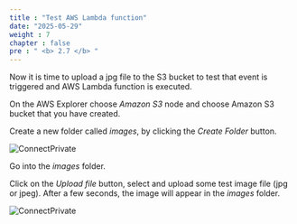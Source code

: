 ```yaml
---
title : "Test AWS Lambda function"
date: "2025-05-29"
weight : 7
chapter : false
pre : " <b> 2.7 </b> "
---
```



Now it is time to upload a jpg file to the S3 bucket to test that event is triggered and AWS Lambda function is executed.

On the AWS Explorer choose *Amazon S3* node and choose Amazon S3 bucket that you have created.

Create a new folder called *images*, by clicking the *Create Folder* button. 

![ConnectPrivate](../../images/2-Severless-compute/2.21.png)

Go into the *images* folder.

Click on the *Upload file* button, select and upload some test image file (jpg or jpeg).
After a few seconds, the image will appear in the *images* folder.

![ConnectPrivate](../../images/2-Severless-compute/2.22.png) 

